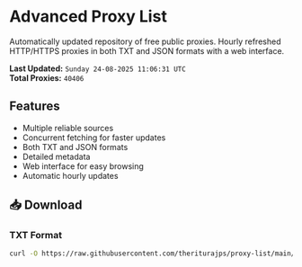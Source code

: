 # Advanced Proxy List

Automatically updated repository of free public proxies. Hourly refreshed HTTP/HTTPS proxies in both TXT and JSON formats with a web interface.

**Last Updated:** `Sunday 24-08-2025 11:06:31 UTC`  
**Total Proxies:** `40406`

## Features
- Multiple reliable sources
- Concurrent fetching for faster updates
- Both TXT and JSON formats
- Detailed metadata
- Web interface for easy browsing
- Automatic hourly updates

## 📥 Download

### TXT Format
```bash
curl -O https://raw.githubusercontent.com/theriturajps/proxy-list/main/proxies.txt